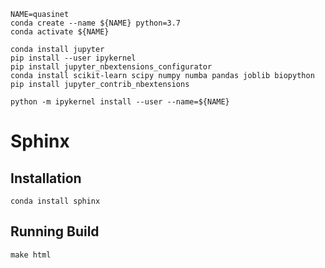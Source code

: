 ```
NAME=quasinet
conda create --name ${NAME} python=3.7
conda activate ${NAME}

conda install jupyter 
pip install --user ipykernel
pip install jupyter_nbextensions_configurator
conda install scikit-learn scipy numpy numba pandas joblib biopython
pip install jupyter_contrib_nbextensions

python -m ipykernel install --user --name=${NAME}
```


# Sphinx

## Installation

```
conda install sphinx
```

## Running Build

```
make html
```